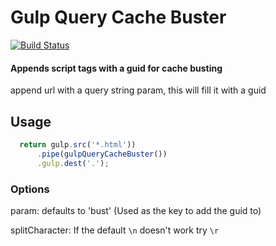 # Gulp Query Cache Buster

[![Build Status](https://travis-ci.org/DetectiveQuack/gulp-query-cache-buster.svg?branch=master)](https://travis-ci.org/DetectiveQuack/gulp-query-cache-buster)

#### Appends script tags with a guid for cache busting

append url with a query string param, this will fill it with a guid

## Usage
```javascript
  return gulp.src('*.html'))
      .pipe(gulpQueryCacheBuster())
      .gulp.dest('.');
```

### Options
  param: defaults to 'bust' (Used as the key to add the guid to)

  splitCharacter: If the default `\n` doesn't work try `\r`